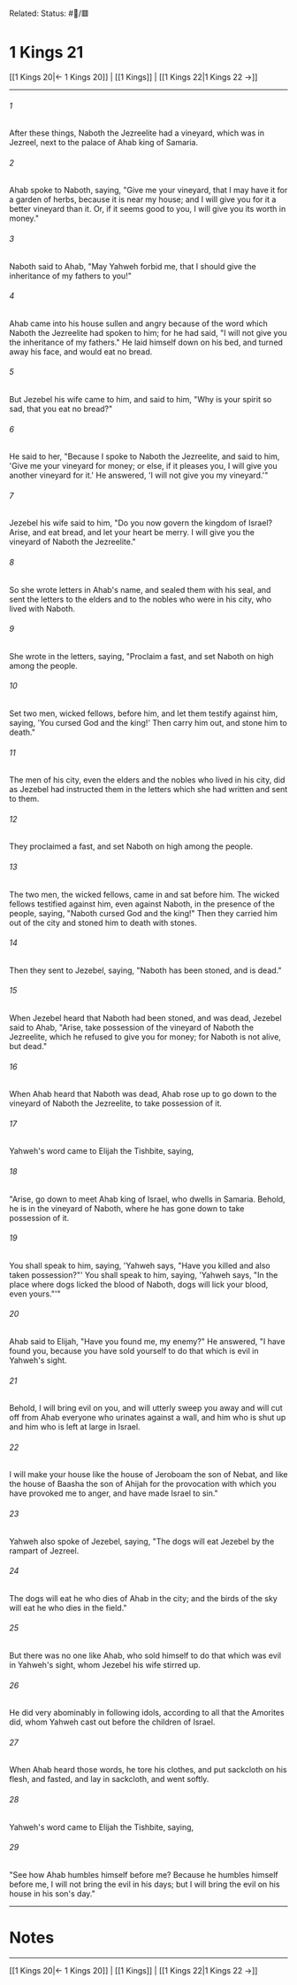 Related:
Status: #📖/🟥
# 1 Kings 21

[[1 Kings 20|← 1 Kings 20]] | [[1 Kings]] | [[1 Kings 22|1 Kings 22 →]]
***



###### 1 
After these things, Naboth the Jezreelite had a vineyard, which was in Jezreel, next to the palace of Ahab king of Samaria. 

###### 2 
Ahab spoke to Naboth, saying, "Give me your vineyard, that I may have it for a garden of herbs, because it is near my house; and I will give you for it a better vineyard than it. Or, if it seems good to you, I will give you its worth in money." 

###### 3 
Naboth said to Ahab, "May Yahweh forbid me, that I should give the inheritance of my fathers to you!" 

###### 4 
Ahab came into his house sullen and angry because of the word which Naboth the Jezreelite had spoken to him; for he had said, "I will not give you the inheritance of my fathers." He laid himself down on his bed, and turned away his face, and would eat no bread. 

###### 5 
But Jezebel his wife came to him, and said to him, "Why is your spirit so sad, that you eat no bread?" 

###### 6 
He said to her, "Because I spoke to Naboth the Jezreelite, and said to him, 'Give me your vineyard for money; or else, if it pleases you, I will give you another vineyard for it.' He answered, 'I will not give you my vineyard.'" 

###### 7 
Jezebel his wife said to him, "Do you now govern the kingdom of Israel? Arise, and eat bread, and let your heart be merry. I will give you the vineyard of Naboth the Jezreelite." 

###### 8 
So she wrote letters in Ahab's name, and sealed them with his seal, and sent the letters to the elders and to the nobles who were in his city, who lived with Naboth. 

###### 9 
She wrote in the letters, saying, "Proclaim a fast, and set Naboth on high among the people. 

###### 10 
Set two men, wicked fellows, before him, and let them testify against him, saying, 'You cursed God and the king!' Then carry him out, and stone him to death." 

###### 11 
The men of his city, even the elders and the nobles who lived in his city, did as Jezebel had instructed them in the letters which she had written and sent to them. 

###### 12 
They proclaimed a fast, and set Naboth on high among the people. 

###### 13 
The two men, the wicked fellows, came in and sat before him. The wicked fellows testified against him, even against Naboth, in the presence of the people, saying, "Naboth cursed God and the king!" Then they carried him out of the city and stoned him to death with stones. 

###### 14 
Then they sent to Jezebel, saying, "Naboth has been stoned, and is dead." 

###### 15 
When Jezebel heard that Naboth had been stoned, and was dead, Jezebel said to Ahab, "Arise, take possession of the vineyard of Naboth the Jezreelite, which he refused to give you for money; for Naboth is not alive, but dead." 

###### 16 
When Ahab heard that Naboth was dead, Ahab rose up to go down to the vineyard of Naboth the Jezreelite, to take possession of it. 

###### 17 
Yahweh's word came to Elijah the Tishbite, saying, 

###### 18 
"Arise, go down to meet Ahab king of Israel, who dwells in Samaria. Behold, he is in the vineyard of Naboth, where he has gone down to take possession of it. 

###### 19 
You shall speak to him, saying, 'Yahweh says, "Have you killed and also taken possession?"' You shall speak to him, saying, 'Yahweh says, "In the place where dogs licked the blood of Naboth, dogs will lick your blood, even yours."'" 

###### 20 
Ahab said to Elijah, "Have you found me, my enemy?" He answered, "I have found you, because you have sold yourself to do that which is evil in Yahweh's sight. 

###### 21 
Behold, I will bring evil on you, and will utterly sweep you away and will cut off from Ahab everyone who urinates against a wall, and him who is shut up and him who is left at large in Israel. 

###### 22 
I will make your house like the house of Jeroboam the son of Nebat, and like the house of Baasha the son of Ahijah for the provocation with which you have provoked me to anger, and have made Israel to sin." 

###### 23 
Yahweh also spoke of Jezebel, saying, "The dogs will eat Jezebel by the rampart of Jezreel. 

###### 24 
The dogs will eat he who dies of Ahab in the city; and the birds of the sky will eat he who dies in the field." 

###### 25 
But there was no one like Ahab, who sold himself to do that which was evil in Yahweh's sight, whom Jezebel his wife stirred up. 

###### 26 
He did very abominably in following idols, according to all that the Amorites did, whom Yahweh cast out before the children of Israel. 

###### 27 
When Ahab heard those words, he tore his clothes, and put sackcloth on his flesh, and fasted, and lay in sackcloth, and went softly. 

###### 28 
Yahweh's word came to Elijah the Tishbite, saying, 

###### 29 
"See how Ahab humbles himself before me? Because he humbles himself before me, I will not bring the evil in his days; but I will bring the evil on his house in his son's day."

---
# Notes


***
[[1 Kings 20|← 1 Kings 20]] | [[1 Kings]] | [[1 Kings 22|1 Kings 22 →]]
